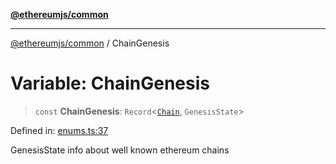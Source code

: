 [**@ethereumjs/common**](../README.md)

***

[@ethereumjs/common](../README.md) / ChainGenesis

# Variable: ChainGenesis

> `const` **ChainGenesis**: `Record`\<[`Chain`](../type-aliases/Chain.md), `GenesisState`\>

Defined in: [enums.ts:37](https://github.com/ethereumjs/ethereumjs-monorepo/blob/master/packages/common/src/enums.ts#L37)

GenesisState info about well known ethereum chains
